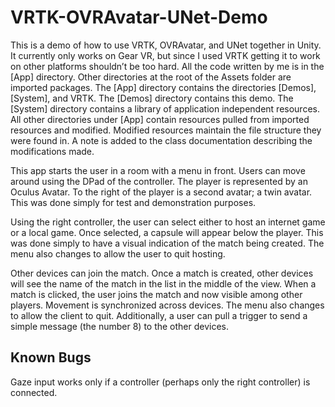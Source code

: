 # VRTK-OVRAvatar-UNet-Demo
This is a demo of how to use VRTK, OVRAvatar, and UNet together in Unity. It currently only works on Gear VR, but since I used VRTK getting it to work on other platforms shouldn’t be too hard. All the code written by me is in the [App] directory. Other directories at the root of the Assets folder are imported packages. The [App] directory contains the directories [Demos], [System], and VRTK. The [Demos] directory contains this demo. The [System] directory contains a library of application independent resources. All other directories under [App] contain resources pulled from imported resources and modified. Modified resources maintain the file structure they were found in. A note is added to the class documentation describing the modifications made.

This app starts the user in a room with a menu in front. Users can move around using the DPad of the controller. The player is represented by an Oculus Avatar. To the right of the player is a second avatar; a twin avatar. This was done simply for test and demonstration purposes.

Using the right controller, the user can select either to host an internet game or a local game. Once selected, a capsule will appear below the player. This was done simply to have a visual indication of the match being created. The menu also changes to allow the user to quit hosting.

Other devices can join the match. Once a match is created, other devices will see the name of the match in the list in the middle of the view. When a match is clicked, the user joins the match and now visible among other players. Movement is synchronized across devices. The menu also changes to allow the client to quit. Additionally, a user can pull a trigger to send a simple message (the number 8) to the other devices.

## Known Bugs ##
Gaze input works only if a controller (perhaps only the right controller) is connected.
